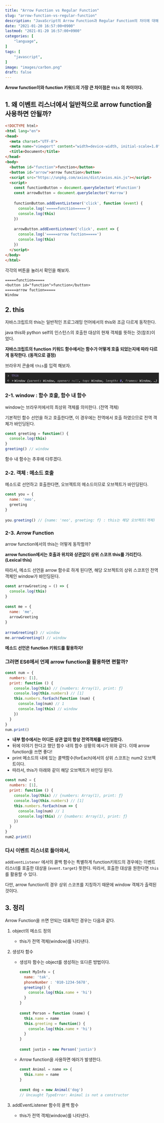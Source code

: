 ```yaml
---
title: "Arrow Function vs Regular Function"
slug: "arrow-function-vs-regular-function"
description: "JavaScript의 Arrow Function과 Regular Function의 차이에 대해 알아보자."
date: "2021-01-20 16:57:00+0900"
lastmod: "2021-01-20 16:57:00+0900"
categories: [
    "language",
]
tags: [
    "javascript",
]
image: "images/carbon.png"
draft: false
---
```


**Arrow function이와 function 키워드의 가장 큰 차이점은 `this` 의 차이이다.**

## 1. 왜 이벤트 리스너에서 일반적으로 arrow function을 사용하면 안될까?

```html
<!DOCTYPE html>
<html lang="en">
<head>
  <meta charset="UTF-8">
  <meta name="viewport" content="width=device-width, initial-scale=1.0">
  <title>Document</title>
</head>
<body>
  <button id="function">function</button>
  <button id="arrow">arrow function</button>
  <script src="https://unpkg.com/axios/dist/axios.min.js"></script>
  <script>
    const functionButton = document.querySelector('#function')
    const arrowButton = document.querySelector('#arrow')

    functionButton.addEventListener('click', function (event) {
      console.log('=====function=====')
      console.log(this)
    })

    arrowButton.addEventListener('click', event => {
      console.log('=====arrow fuction=====')
      console.log(this)
    })
  </script>
</body>
</html>
```

각각의 버튼을 눌러서 확인을 해보자.

```
=====function=====
<button id="function">function</button>
=====arrow fuction=====
Window
```

## 2. this

자바스크립트의 this는 일반적인 프로그래밍 언어에서의 this와 조금 다르게 동작한다. 

java this와 python self의 인스턴스의 호출한 대상의 현재 객체를 뜻하는 것(참조)이었다.

**자바스크립트의 function 키워드 함수에서는 함수가 어떻게 호출 되었는지에 따라 다르게 동작한다. 
(동적으로 결정)**

브라우저 콘솔에 `this`를 입력 해보자.

![브라우저 콘솔과 this](images/01.png)

### 2-1. window : 함수 호출, 함수 내 함수

window는 브라우저에서의 최상위 객체를 의미한다. (전역 객체)

기본적인 함수 선언을 하고 호출한다면, 이 경우에는 전역에서 호출 하였으므로 전역 객체가 바인딩된다.

```js
const greeting = function() {  
  console.log(this)
}
greeting() // window
```

함수 내 함수는 추후에 다루겠다.

### 2-2. 객체 : 메소드 호출

메소드로 선언하고 호출한다면, 오브젝트의 메소드이므로 오브젝트가 바인딩된다.

```js
const you = {
  name: 'neo',
  greeting
}

you.greeting() // {name: 'neo', greeting: f} : this는 해당 오브젝트(객체)
```

### 2-3. Arrow Function

arrow function에서의 this는 어떻게 동작할까? 

**arrow function에서는 호출과 위치와 상관없이 상위 스코프 this를 가리킨다. (Lexical this)**

따라서, 메소드 선언을 arrow 함수로 하게 된다면, 해당 오브젝트의 상위 스코프인 전역 객체인 window가 바인딩된다.

```js
const arrowGreeting = () => {
  console.log(this)
}

const me = {
  name: 'me',
  arrowGreeting
}

arrowGreeting() // window
me.arrowGreeting() // window
```

**메소드 선언은 function 키워드를 활용하자!**

### 그러면 ES6에서 언제 arrow function을 활용하면 편할까?

```js
const num = {
  numbers: [1],
  print: function () {
    console.log(this) // {numbers: Array(1), print: ƒ}
    console.log(this.numbers) // [1]
    this.numbers.forEach(function (num) {
      console.log(num) // 1
      console.log(this) // window
    })
  }
}
num.print()
```

- **내부 함수에서는 어디든 상관 없이 항상 전역객체를 바인딩한다.**
- 뒤에 이야기 한다고 했던 함수 내의 함수 상황의 예시가 위와 같다. 이때 arrow function을 쓰면 좋다!
- print 메소드의 내에 있는 콜백함수(forEach)에서의 상위 스코프는 num2 오브젝트이다.
- 따라서, this가 아래와 같이 해당 오브젝트가 바인딩 된다.

```js
const num2 = {
  numbers: [1],
  print: function () {
    console.log(this) // {numbers: Array(1), print: ƒ}
    console.log(this.numbers) // [1]
    this.numbers.forEach(num => {
      console.log(num) // 1
      console.log(this) // {numbers: Array(1), print: ƒ}
    })
  }
}
num2.print()
```

### **다시 이벤트 리스너로 돌아와서,**

`addEventListener` 에서의 콜백 함수는 특별하게 function키워드의 경우에는 이벤트 리스너를 호출한 대상을 (`event.target`) 뜻한다. 따라서, 호출한 대상을 원한다면 `this` 를 활용할 수 있다.

다만, arrow function의 경우 상위 스코프를 지칭하기 때문에 window 객체가 출력된 것이다.

## 3. 정리

Arrow Function을 쓰면 안되는 대표적인 경우는 다음과 같다.

1. object의 메소드 정의
    - this가 전역 객체(window)를 나타낸다.
2. 생성자 함수
    - 생성자 함수는 object를 생성하는 또다른 방법이다.

      ```js
      const MyInfo = {
        name: 'tak',
        phoneNumber : '010-1234-5678',
        greeting() {
          console.log(this.name + 'hi')
        }
      }

      const Person = function (name) {
        this.name = name
        this.greeting = function() {
          console.log(this.name + 'hi')
        }
      }

      const justin = new Person('justin')
      ```

    - Arrow function을 사용하면 에러가 발생한다.

      ```js
      const Animal = name => {
        this.name = name
      }

      const dog = new Animal('dog')
      // Uncaught TypeError: Animal is not a constructor
      ```

3. addEventListener 함수의 콜백 함수
    - this가 전역 객체(window)를 나타낸다.
